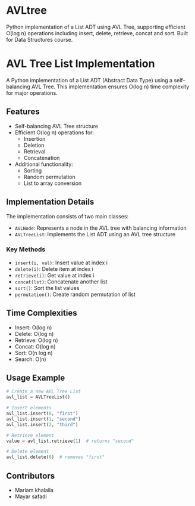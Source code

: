 # AVLtree
Python implementation of a List ADT using AVL Tree, supporting efficient O(log n) operations including insert, delete, retrieve, concat and sort. Built for Data Structures course.
# AVL Tree List Implementation

A Python implementation of a List ADT (Abstract Data Type) using a self-balancing AVL Tree. This implementation ensures O(log n) time complexity for major operations.

## Features

- Self-balancing AVL Tree structure
- Efficient O(log n) operations for:
  - Insertion
  - Deletion
  - Retrieval
  - Concatenation
- Additional functionality:
  - Sorting
  - Random permutation
  - List to array conversion

## Implementation Details

The implementation consists of two main classes:
- `AVLNode`: Represents a node in the AVL tree with balancing information
- `AVLTreeList`: Implements the List ADT using an AVL tree structure

### Key Methods

- `insert(i, val)`: Insert value at index i
- `delete(i)`: Delete item at index i
- `retrieve(i)`: Get value at index i
- `concat(lst)`: Concatenate another list
- `sort()`: Sort the list values
- `permutation()`: Create random permutation of list

## Time Complexities

- Insert: O(log n)
- Delete: O(log n)
- Retrieve: O(log n)
- Concat: O(log n)
- Sort: O(n log n)
- Search: O(n)

## Usage Example

```python
# Create a new AVL Tree List
avl_list = AVLTreeList()

# Insert elements
avl_list.insert(0, "first")
avl_list.insert(1, "second")
avl_list.insert(2, "third")

# Retrieve element
value = avl_list.retrieve(1)  # returns "second"

# Delete element
avl_list.delete(0)  # removes "first"
```

## Contributors

- Mariam khalaila 
- Mayar safadi
